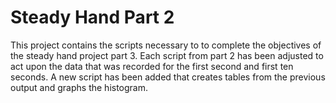 # Steady Hand Part 2
This project contains the scripts necessary to to complete the objectives of the steady hand project part 3. Each script from part 2 has been adjusted to act upon the data that was recorded for the first second and first ten seconds. A new script has been added that creates tables from the previous output and graphs the histogram.
